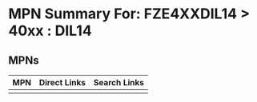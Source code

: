 



# MPN Summary For: FZE4XXDIL14 > 40xx : DIL14

## MPNs
  

|MPN|Direct Links|Search Links|
| :--- | :--- | :--- |
||||
